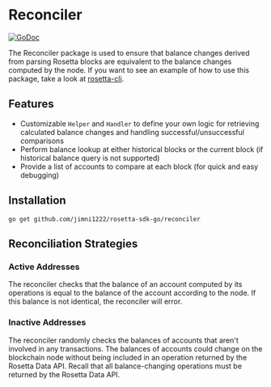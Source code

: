 # Reconciler

[![GoDoc](https://img.shields.io/badge/go.dev-reference-007d9c?logo=go&logoColor=white&style=shield)](https://pkg.go.dev/github.com/jimni1222/rosetta-sdk-go/reconciler?tab=doc)

The Reconciler package is used to ensure that balance changes derived from
parsing Rosetta blocks are equivalent to the balance changes computed by the
node. If you want to see an example of how to use this package, take
a look at [rosetta-cli](https://github.com/coinbase/rosetta-cli).

## Features
* Customizable `Helper` and `Handler` to define your own logic for retrieving
calculated balance changes and handling successful/unsuccessful comparisons
* Perform balance lookup at either historical blocks or the current block (if
historical balance query is not supported)
* Provide a list of accounts to compare at each block (for quick and easy
debugging)

## Installation

```shell
go get github.com/jimni1222/rosetta-sdk-go/reconciler
```

## Reconciliation Strategies
### Active Addresses
The reconciler checks that the balance of an account computed by
its operations is equal to the balance of the account according
to the node. If this balance is not identical, the reconciler will
error.

### Inactive Addresses
The reconciler randomly checks the balances of accounts that aren't
involved in any transactions. The balances of accounts could change
on the blockchain node without being included in an operation
returned by the Rosetta Data API. Recall that all balance-changing
operations must be returned by the Rosetta Data API.
